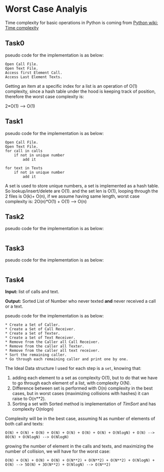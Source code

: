 # Worst Case Analyis
Time complexity for basic operations in Python is coming from  [Python wiki: Time complexity](https://wiki.python.org/moin/TimeComplexity)
## Task0
pseudo code for the implementation is as below:
```
Open Call File.
Open Text File.
Access first Element Call.
Access Last Element Texts.
```
Getting an item at a specific index for a list is an operation of O(1) complexity, since a hash table
under the hood is keeping track of position, therefore the worst case complexity is:

2*O(1) --> O(1)

## Task1
pseudo code for the implementation is as below:
```
Open Call File.
Open Text File.
for call in calls
    if not in unique number
        add it

for text in Texts
    if not in unique number
        add it

```
A set is used to store unique numbers, a set is implemented as a hash table. So lookup/insert/delete 
are O(1). and the set len is O(1),
looping through the 2 files is O(k)+ O(n), if we assume having same length, worst case complexity is:
2O(n)*O(1) + O(1) --> O(n)


## Task2
pseudo code for the implementation is as below:
```

```
## Task3
pseudo code for the implementation is as below:
```

```
## Task4
**Input:** list of calls and text.

**Output:** Sorted List of Number who never texted **and** never received a call or a text.

pseudo code for the implementation is as below:
```
* Create a Set of Caller.
* Create a Set of Call Receiver.
* Create a Set of Texter.
* Create a Set of Text Receiver.
* Remove from the Caller all Call Receiver.
* Remove from the caller all Texter.
* Remove from the caller all text receiver.
* Sort the remaining caller.
* Go through each remaining caller and print one by one.
```

The Ideal Data structure I used for each step is a `set`, knowing that:
1. adding each element to a set as complexity O(1), but to do that we have to go through each 
element of a list, with complexity O(N).
1. Difference between set is performed with O(n) complexity in the best cases, but in worst cases 
(maximizing collisions with hashes) it can raise to O(n**2).
1. Sorting a set with Sorted method is implementation of *TimSort* and has complexity O(nlogn)

Complexity will be in the best case, assuming N as number of elements of both call and texts:
```
O(N) + O(N) + O(N) + O(N) + O(N) + O(N) + O(N) + O(NlogN) + O(N) --> 8O(N) + O(NlogN) --> O(NlogN)
```

growing the number of element in the calls and texts, and maximizing the number of collision, we 
will have for the worst case:
```
O(N) + O(N) + O(N) + O(N) + O(N**2) + O(N**2) + O(N**2) + O(NlogN) + O(N) --> 5O(N) + 3O(N**2) + O(NlogN) --> O(N**2)
```